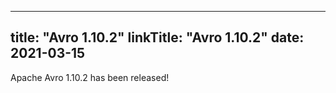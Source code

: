 
---
title: "Avro 1.10.2"
linkTitle: "Avro 1.10.2"
date: 2021-03-15
---

Apache Avro 1.10.2 has been released!
